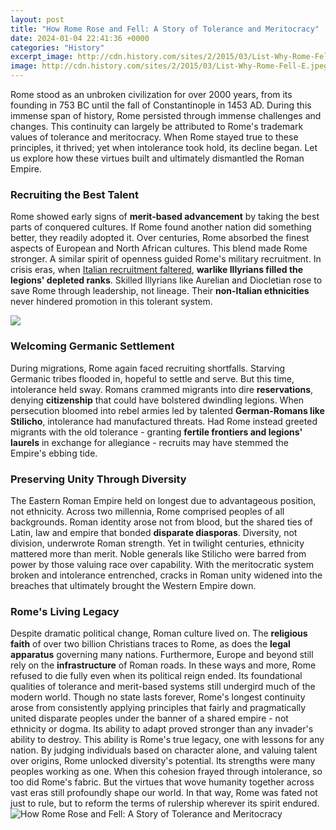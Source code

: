 ```yaml
---
layout: post
title: "How Rome Rose and Fell: A Story of Tolerance and Meritocracy"
date: 2024-01-04 22:41:36 +0000
categories: "History"
excerpt_image: http://cdn.history.com/sites/2/2015/03/List-Why-Rome-Fell-E.jpeg
image: http://cdn.history.com/sites/2/2015/03/List-Why-Rome-Fell-E.jpeg
---
```


Rome stood as an unbroken civilization for over 2000 years, from its founding in 753 BC until the fall of Constantinople in 1453 AD. During this immense span of history, Rome persisted through immense challenges and changes. This continuity can largely be attributed to Rome's trademark values of tolerance and meritocracy. When Rome stayed true to these principles, it thrived; yet when intolerance took hold, its decline began. Let us explore how these virtues built and ultimately dismantled the Roman Empire.
### Recruiting the Best Talent 
Rome showed early signs of **merit-based advancement** by taking the best parts of conquered cultures. If Rome found another nation did something better, they readily adopted it. Over centuries, Rome absorbed the finest aspects of European and North African cultures. This blend made Rome stronger. A similar spirit of openness guided Rome's military recruitment. In crisis eras, when [Italian recruitment faltered](https://yt.io.vn/collection/alan), **warlike Illyrians filled the legions' depleted ranks**. Skilled Illyrians like Aurelian and Diocletian rose to save Rome through leadership, not lineage. Their **non-Italian ethnicities** never hindered promotion in this tolerant system.

![](https://3.bp.blogspot.com/-bddm4aFrq7E/W1qZiUQgJDI/AAAAAAAAGdQ/5kCgd6o8XUwBYBp9-XsORYTBdKBbgQdCACLcBGAs/s1600/Rome%2B-%2BRise%2Band%2BFall%2Bof%2Ban%2BEmpire.jpg)
### Welcoming Germanic Settlement
During migrations, Rome again faced recruiting shortfalls. Starving Germanic tribes flooded in, hopeful to settle and serve. But this time, intolerance held sway. Romans crammed migrants into dire **reservations**, denying **citizenship** that could have bolstered dwindling legions. When persecution bloomed into rebel armies led by talented **German-Romans like Stilicho**, intolerance had manufactured threats. Had Rome instead greeted migrants with the old tolerance - granting **fertile frontiers and legions' laurels** in exchange for allegiance - recruits may have stemmed the Empire's ebbing tide.  
### Preserving Unity Through Diversity
The Eastern Roman Empire held on longest due to advantageous position, not ethnicity. Across two millennia, Rome comprised peoples of all backgrounds. Roman identity arose not from blood, but the shared ties of Latin, law and empire that bonded **disparate diasporas**. Diversity, not division, underwrote Roman strength. Yet in twilight centuries, ethnicity mattered more than merit. Noble generals like Stilicho were barred from power by those valuing race over capability. With the meritocratic system broken and intolerance entrenched, cracks in Roman unity widened into the breaches that ultimately brought the Western Empire down.
### Rome's Living Legacy
Despite dramatic political change, Roman culture lived on. The **religious faith** of over two billion Christians traces to Rome, as does the **legal apparatus** governing many nations. Furthermore, Europe and beyond still rely on the **infrastructure** of Roman roads. In these ways and more, Rome refused to die fully even when its political reign ended. Its foundational qualities of tolerance and merit-based systems still undergird much of the modern world. Though no state lasts forever, Rome's longest continuity arose from consistently applying principles that fairly and pragmatically united disparate peoples under the banner of a shared empire - not ethnicity or dogma. Its ability to adapt proved stronger than any invader's ability to destroy.
This ability is Rome's true legacy, one with lessons for any nation. By judging individuals based on character alone, and valuing talent over origins, Rome unlocked diversity's potential. Its strengths were many peoples working as one. When this cohesion frayed through intolerance, so too did Rome's fabric. But the virtues that wove humanity together across vast eras still profoundly shape our world. In that way, Rome was fated not just to rule, but to reform the terms of rulership wherever its spirit endured.
![How Rome Rose and Fell: A Story of Tolerance and Meritocracy](http://cdn.history.com/sites/2/2015/03/List-Why-Rome-Fell-E.jpeg)